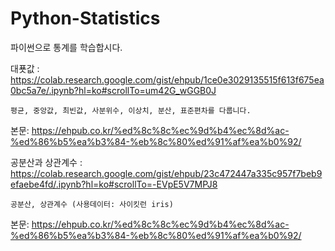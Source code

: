 # Python-Statistics
파이썬으로 통계를 학습합시다.

대푯값 : https://colab.research.google.com/gist/ehpub/1ce0e3029135515f613f675ea0bc5a7e/.ipynb?hl=ko#scrollTo=um42G_wGGB0J

    평균, 중앙값, 최빈값, 사분위수, 이상치, 분산, 표준편차를 다룹니다.
    
본문: https://ehpub.co.kr/%ed%8c%8c%ec%9d%b4%ec%8d%ac-%ed%86%b5%ea%b3%84-%eb%8c%80%ed%91%af%ea%b0%92/




공분산과 상관계수 : https://colab.research.google.com/gist/ehpub/23c472447a335c957f7beb9efaebe4fd/.ipynb?hl=ko#scrollTo=-EVpE5V7MPJ8

    공분산, 상관계수 (사용데이터: 사이킷런 iris)
    
본문: https://ehpub.co.kr/%ed%8c%8c%ec%9d%b4%ec%8d%ac-%ed%86%b5%ea%b3%84-%eb%8c%80%ed%91%af%ea%b0%92/
    
